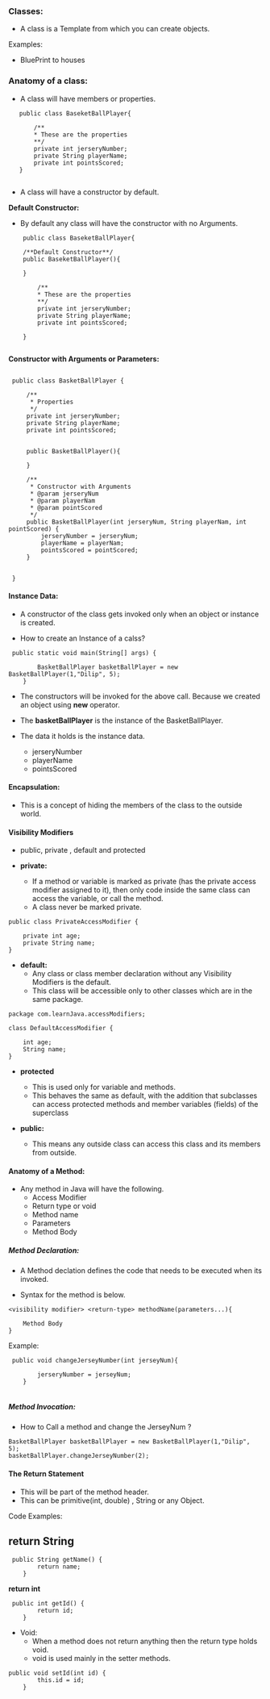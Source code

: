 
### Classes:

-   A class is a Template from which you can create objects.

Examples:  

-   BluePrint to houses


### Anatomy of a class:

 -  A class will have members or properties.
 
 ```aidl
    public class BaseketBallPlayer{
    
        /**
        * These are the properties
        **/
        private int jerseryNumber;
        private String playerName;
        private int pointsScored;
    }
    
```

 -  A class will have a constructor by default.
 
 **Default Constructor:**  
 
 -   By default any class will have the constructor with no Arguments.
 
 
 ```aidl
     public class BaseketBallPlayer{
     
     /**Default Constructor**/
     public BaseketBallPlayer(){
     
     }
     
         /**
         * These are the properties
         **/
         private int jerseryNumber;
         private String playerName;
         private int pointsScored;
         
     }
     
 ```
 
 **Constructor with Arguments or Parameters:**
 
 ```aidl
 
  public class BasketBallPlayer {
  
      /**
       * Properties
       */
      private int jerseryNumber;
      private String playerName;
      private int pointsScored;
  
  
      public BasketBallPlayer(){
  
      }
  
      /**
       * Constructor with Arguments
       * @param jerseryNum
       * @param playerNam
       * @param pointScored
       */
      public BasketBallPlayer(int jerseryNum, String playerNam, int pointScored) {
          jerseryNumber = jerseryNum;
          playerName = playerNam;
          pointsScored = pointScored;
      }
      
  
  }

```

#### Instance Data:

-   A constructor of the class gets invoked only when an object or instance is created.

-   How to create an Instance of a calss?

```aidl
 public static void main(String[] args) {

        BasketBallPlayer basketBallPlayer = new BasketBallPlayer(1,"Dilip", 5);
    }
```

-   The constructors will be invoked for the above call. Because we created an object using **new** operator.

-   The **basketBallPlayer** is the instance of the BasketBallPlayer.
-   The data it holds is the instance data.
    -   jerseryNumber
    -   playerName
    -   pointsScored

#### Encapsulation:

-   This is a concept of hiding the members of the class to the outside world.

#### Visibility Modifiers

-   public, private , default and protected


    
-   **private:**
    -   If a method or variable is marked as private (has the private access modifier assigned to it), then only code inside the same class can access the variable, or call the method.
    -   A class never be marked private.
    
```aidl
public class PrivateAccessModifier {

    private int age;
    private String name;
}

```
          
-   **default:**
    -   Any class or class member declaration without any Visibility Modifiers is the default.
    -   This class will be accessible only to other classes which are in the same package.

```aidl
package com.learnJava.accessModifiers;

class DefaultAccessModifier {

    int age;
    String name;
}

```

-   **protected**
    -   This is used only for variable and methods.
    -   This behaves the same as default, with the addition that subclasses can access protected methods and member variables (fields) of the superclass
    
-   **public:**
    -   This means any outside class can access this class and its members from outside.

#### Anatomy of a Method:

-   Any method in Java will have the following.
    -   Access Modifier
    -   Return type or void
    -   Method name
    -   Parameters
    -   Method Body
    

##### Method Declaration:

-   A Method declation defines the code that needs to be executed when its invoked.

-   Syntax for the method is below.

```aidl
<visibility modifier> <return-type> methodName(parameters...){

    Method Body
}

```

Example:  

```
 public void changeJerseyNumber(int jerseyNum){

        jerseryNumber = jerseyNum;
    }
    
```

##### Method Invocation:

-   How to Call a method and change the JerseyNum ?
 
 ```aidl
 BasketBallPlayer basketBallPlayer = new BasketBallPlayer(1,"Dilip", 5);
 basketBallPlayer.changeJerseyNumber(2);
```

#### The Return Statement

-   This will be part of the method header.
-   This can be primitive(int, double) , String or any Object.

Code Examples:    

**return String**
-   
```aidl
 public String getName() {
        return name;
    }

```

**return int**

```aidl
 public int getId() {
        return id;
    }
```

-   Void:
    -   When a method does not return anything then the return type holds void.
    -   void is used mainly in the setter methods.
    
    
```aidl
public void setId(int id) {
        this.id = id;
    }
```
    
